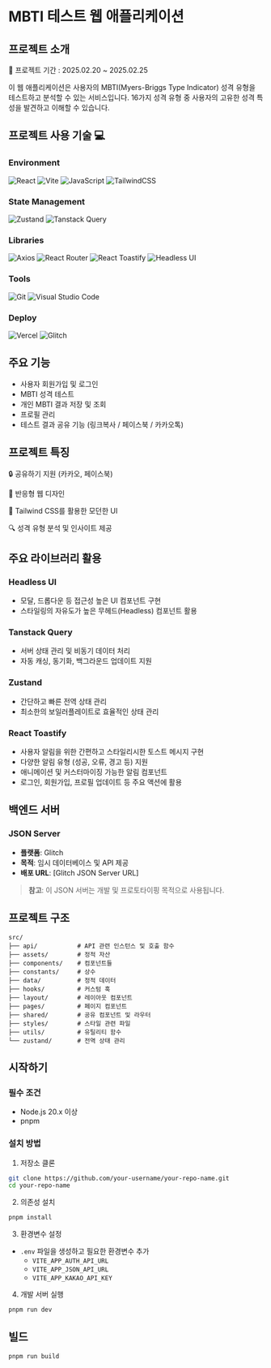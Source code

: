 # MBTI 테스트 웹 애플리케이션

## 프로젝트 소개
📆 프로젝트 기간 : 2025.02.20 ~ 2025.02.25

이 웹 애플리케이션은 사용자의 MBTI(Myers-Briggs Type Indicator) 성격 유형을 테스트하고 분석할 수 있는 서비스입니다. 16가지 성격 유형 중 사용자의 고유한 성격 특성을 발견하고 이해할 수 있습니다.


## 프로젝트 사용 기술 💻

### Environment
![React](https://img.shields.io/badge/-React-61DAFB?&logo=react&logoColor=white)
![Vite](https://img.shields.io/badge/-Vite-646CFF?&logo=vite&logoColor=white)
![JavaScript](https://img.shields.io/badge/-JavaScript-F7DF1E?&logo=javascript&logoColor=white)
![TailwindCSS](https://img.shields.io/badge/-Tailwind_CSS-06B6D4?&logo=tailwindcss&logoColor=white)

### State Management
![Zustand](https://img.shields.io/badge/-Zustand-FFD700?&logo=react&logoColor=black)
![Tanstack Query](https://img.shields.io/badge/-Tanstack_Query-FF4154?&logo=reactquery&logoColor=white)

### Libraries
![Axios](https://img.shields.io/badge/-Axios-5A29E4?&logo=axios&logoColor=white)
![React Router](https://img.shields.io/badge/-React_Router-CA4245?&logo=reactrouter&logoColor=white)
![React Toastify](https://img.shields.io/badge/-React_Toastify-3498DB?&logo=react&logoColor=white)
![Headless UI](https://img.shields.io/badge/-Headless_UI-66E3FF?&logo=headlessui&logoColor=black)

### Tools
![Git](https://img.shields.io/badge/-Git-F05032?&logo=git&logoColor=white)
![Visual Studio Code](https://img.shields.io/badge/-VS_Code-007ACC?&logo=visualstudiocode&logoColor=white)

### Deploy
![Vercel](https://img.shields.io/badge/-Vercel-000000?&logo=vercel&logoColor=white)
![Glitch](https://img.shields.io/badge/-Glitch-3333FF?&logo=glitch&logoColor=white)

## 주요 기능

- 사용자 회원가입 및 로그인
- MBTI 성격 테스트 
- 개인 MBTI 결과 저장 및 조회
- 프로필 관리
- 테스트 결과 공유 기능 (링크복사 / 페이스북 / 카카오톡)

## 프로젝트 특징

🔒 공유하기 지원 (카카오, 페이스북)

📱 반응형 웹 디자인

🎨 Tailwind CSS를 활용한 모던한 UI

🔍 성격 유형 분석 및 인사이트 제공

## 주요 라이브러리 활용

### Headless UI
- 모달, 드롭다운 등 접근성 높은 UI 컴포넌트 구현
- 스타일링의 자유도가 높은 무헤드(Headless) 컴포넌트 활용

### Tanstack Query
- 서버 상태 관리 및 비동기 데이터 처리
- 자동 캐싱, 동기화, 백그라운드 업데이트 지원

### Zustand
- 간단하고 빠른 전역 상태 관리
- 최소한의 보일러플레이트로 효율적인 상태 관리

### React Toastify
- 사용자 알림을 위한 간편하고 스타일리시한 토스트 메시지 구현
- 다양한 알림 유형 (성공, 오류, 경고 등) 지원
- 애니메이션 및 커스터마이징 가능한 알림 컴포넌트
- 로그인, 회원가입, 프로필 업데이트 등 주요 액션에 활용

## 백엔드 서버

### JSON Server
- **플랫폼**: Glitch
- **목적**: 임시 데이터베이스 및 API 제공
- **배포 URL**: [Glitch JSON Server URL]

> **참고**: 이 JSON 서버는 개발 및 프로토타이핑 목적으로 사용됩니다.

## 프로젝트 구조

```
src/
├── api/           # API 관련 인스턴스 및 호출 함수
├── assets/        # 정적 자산
├── components/    # 컴포넌트들
├── constants/     # 상수 
├── data/          # 정적 데이터
├── hooks/         # 커스텀 훅
├── layout/        # 레이아웃 컴포넌트
├── pages/         # 페이지 컴포넌트
├── shared/        # 공유 컴포넌트 및 라우터
├── styles/        # 스타일 관련 파일
├── utils/         # 유틸리티 함수
└── zustand/       # 전역 상태 관리
```

## 시작하기

### 필수 조건
- Node.js 20.x 이상
- pnpm

### 설치 방법

1. 저장소 클론
```bash
git clone https://github.com/your-username/your-repo-name.git
cd your-repo-name
```

2. 의존성 설치
```bash
pnpm install
```

3. 환경변수 설정
- `.env` 파일을 생성하고 필요한 환경변수 추가
  - `VITE_APP_AUTH_API_URL`
  - `VITE_APP_JSON_API_URL`
  - `VITE_APP_KAKAO_API_KEY`

4. 개발 서버 실행
```bash
pnpm run dev
```

## 빌드

```bash
pnpm run build
```